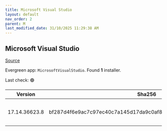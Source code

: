 ```yaml
---
title: Microsoft Visual Studio
layout: default
nav_order: 2
parent: M
last_modified_date: 31/10/2025 11:29:38 AM
---
```


## Microsoft Visual Studio

[Source](https://visualstudio.microsoft.com/)

Evergreen app: `MicrosoftVisualStudio`. Found **1** installer.

Last check: 🟢

| Version       | Sha256                                                           | Size    | URI                                                                                                                                                                                                                                                                                                                                                      |
| ------------- | ---------------------------------------------------------------- | ------- | -------------------------------------------------------------------------------------------------------------------------------------------------------------------------------------------------------------------------------------------------------------------------------------------------------------------------------------------------------- |
| 17.14.36623.8 | bf287d4f6e9ac7c97ec40c7a145d17da9c0af8c6178066205302e56d1840da66 | 4459056 | [https://download.visualstudio.microsoft.com/download/pr/5011a9cc-e8ef-42cb-ad72-87de1031accc/bf287d4f6e9ac7c97ec40c7a145d17da9c0af8c6178066205302e56d1840da66/vs_Setup.exe](https://download.visualstudio.microsoft.com/download/pr/5011a9cc-e8ef-42cb-ad72-87de1031accc/bf287d4f6e9ac7c97ec40c7a145d17da9c0af8c6178066205302e56d1840da66/vs_Setup.exe) |
